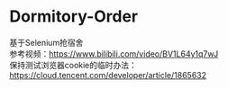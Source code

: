 # Dormitory-Order
基于Selenium抢宿舍   
参考视频：https://www.bilibili.com/video/BV1L64y1q7wJ  
保持测试浏览器cookie的临时办法：https://cloud.tencent.com/developer/article/1865632

